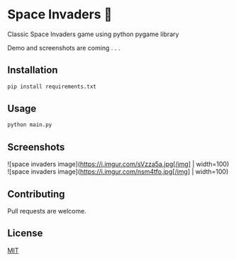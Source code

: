 # Space Invaders 🚀

Classic Space Invaders game using python pygame library

Demo and screenshots are coming . . .

## Installation


```bash
pip install requirements.txt
```

## Usage

```python
python main.py
```

## Screenshots
![space invaders image](https://i.imgur.com/sVzza5a.jpg[/img] | width=100)
![space invaders image](https://i.imgur.com/nsm4tfo.jpg[/img] | width=100)


## Contributing
Pull requests are welcome.


## License
[MIT](https://choosealicense.com/licenses/mit/)
